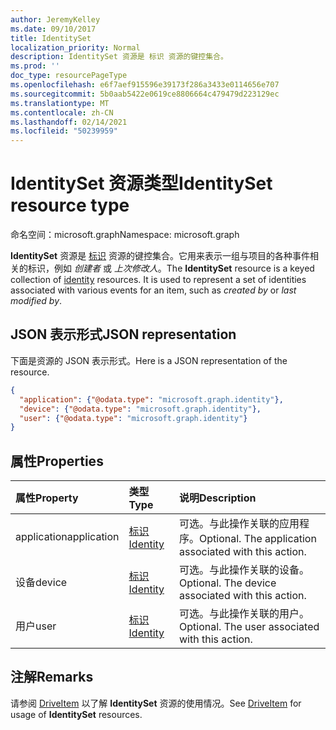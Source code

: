 ```yaml
---
author: JeremyKelley
ms.date: 09/10/2017
title: IdentitySet
localization_priority: Normal
description: IdentitySet 资源是 标识 资源的键控集合。
ms.prod: ''
doc_type: resourcePageType
ms.openlocfilehash: e6f7aef915596e39173f286a3433e0114656e707
ms.sourcegitcommit: 5b0aab5422e0619ce8806664c479479d223129ec
ms.translationtype: MT
ms.contentlocale: zh-CN
ms.lasthandoff: 02/14/2021
ms.locfileid: "50239959"
---
```

# <a name="identityset-resource-type"></a><span data-ttu-id="2a706-103">IdentitySet 资源类型</span><span class="sxs-lookup"><span data-stu-id="2a706-103">IdentitySet resource type</span></span>

<span data-ttu-id="2a706-104">命名空间：microsoft.graph</span><span class="sxs-lookup"><span data-stu-id="2a706-104">Namespace: microsoft.graph</span></span>

<span data-ttu-id="2a706-p101">**IdentitySet** 资源是 [标识](identity.md) 资源的键控集合。它用来表示一组与项目的各种事件相关的标识，例如 _创建者_ 或 _上次修改人_。</span><span class="sxs-lookup"><span data-stu-id="2a706-p101">The **IdentitySet** resource is a keyed collection of [identity](identity.md) resources. It is used to represent a set of identities associated with various events for an item, such as _created by_ or _last modified by_.</span></span>

## <a name="json-representation"></a><span data-ttu-id="2a706-107">JSON 表示形式</span><span class="sxs-lookup"><span data-stu-id="2a706-107">JSON representation</span></span>

<span data-ttu-id="2a706-108">下面是资源的 JSON 表示形式。</span><span class="sxs-lookup"><span data-stu-id="2a706-108">Here is a JSON representation of the resource.</span></span>

<!-- { "blockType": "resource", "@odata.type": "microsoft.graph.identitySet",
       "optionalProperties": ["user", "application", "device"],
       "openType": true } -->
```json
{
  "application": {"@odata.type": "microsoft.graph.identity"},
  "device": {"@odata.type": "microsoft.graph.identity"},
  "user": {"@odata.type": "microsoft.graph.identity"}
}
```

## <a name="properties"></a><span data-ttu-id="2a706-109">属性</span><span class="sxs-lookup"><span data-stu-id="2a706-109">Properties</span></span>

| <span data-ttu-id="2a706-110">属性</span><span class="sxs-lookup"><span data-stu-id="2a706-110">Property</span></span>    | <span data-ttu-id="2a706-111">类型</span><span class="sxs-lookup"><span data-stu-id="2a706-111">Type</span></span>                    | <span data-ttu-id="2a706-112">说明</span><span class="sxs-lookup"><span data-stu-id="2a706-112">Description</span></span>                                            |
|:------------|:------------------------|:-------------------------------------------------------|
| <span data-ttu-id="2a706-113">application</span><span class="sxs-lookup"><span data-stu-id="2a706-113">application</span></span> | [<span data-ttu-id="2a706-114">标识</span><span class="sxs-lookup"><span data-stu-id="2a706-114">Identity</span></span>](identity.md) | <span data-ttu-id="2a706-p102">可选。与此操作关联的应用程序。</span><span class="sxs-lookup"><span data-stu-id="2a706-p102">Optional. The application associated with this action.</span></span> |
| <span data-ttu-id="2a706-117">设备</span><span class="sxs-lookup"><span data-stu-id="2a706-117">device</span></span>      | [<span data-ttu-id="2a706-118">标识</span><span class="sxs-lookup"><span data-stu-id="2a706-118">Identity</span></span>](identity.md) | <span data-ttu-id="2a706-p103">可选。与此操作关联的设备。</span><span class="sxs-lookup"><span data-stu-id="2a706-p103">Optional. The device associated with this action.</span></span>      |
| <span data-ttu-id="2a706-121">用户</span><span class="sxs-lookup"><span data-stu-id="2a706-121">user</span></span>        | [<span data-ttu-id="2a706-122">标识</span><span class="sxs-lookup"><span data-stu-id="2a706-122">Identity</span></span>](identity.md) | <span data-ttu-id="2a706-p104">可选。与此操作关联的用户。</span><span class="sxs-lookup"><span data-stu-id="2a706-p104">Optional. The user associated with this action.</span></span>        |

## <a name="remarks"></a><span data-ttu-id="2a706-125">注解</span><span class="sxs-lookup"><span data-stu-id="2a706-125">Remarks</span></span> 

<span data-ttu-id="2a706-126">请参阅 [DriveItem](driveitem.md) 以了解 **IdentitySet** 资源的使用情况。</span><span class="sxs-lookup"><span data-stu-id="2a706-126">See [DriveItem](driveitem.md) for usage of **IdentitySet** resources.</span></span>


<!-- uuid: 8fcb5dbc-d5aa-4681-8e31-b001d5168d79
2015-10-25 14:57:30 UTC -->
<!-- {
  "type": "#page.annotation",
  "description": "Identity set is a collection of identities",
  "section": "documentation",
  "tocPath": "Resources/IdentitySet"
} -->

